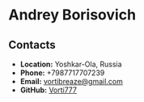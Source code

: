# Andrey Borisovich
## Contacts
* **Location:** Yoshkar-Ola, Russia
* **Phone:** +7987717707239
* **Email:** vortibreaze@gmail.com
* **GitHub:** [Vorti777](https://github.com/Vorti777)